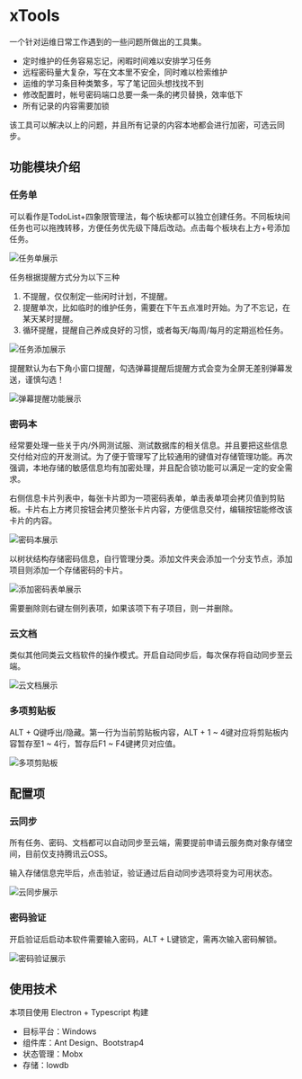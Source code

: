 # xTools

一个针对运维日常工作遇到的一些问题所做出的工具集。

- 定时维护的任务容易忘记，闲暇时间难以安排学习任务
- 远程密码量大复杂，写在文本里不安全，同时难以检索维护
- 运维的学习条目种类繁多，写了笔记回头想找找不到
- 修改配置时，帐号密码端口总要一条一条的拷贝替换，效率低下
- 所有记录的内容需要加锁

该工具可以解决以上的问题，并且所有记录的内容本地都会进行加密，可选云同步。

## 功能模块介绍

### 任务单

可以看作是TodoList+四象限管理法，每个板块都可以独立创建任务。不同板块间任务也可以拖拽转移，方便任务优先级下降后改动。点击每个板块右上方+号添加任务。

![任务单展示](https://github.com/moonlightMing/xTools/blob/master/readmeImages/taskList-1.png)

任务根据提醒方式分为以下三种

1. 不提醒，仅仅制定一些闲时计划，不提醒。
2. 提醒单次，比如临时的维护任务，需要在下午五点准时开始。为了不忘记，在某天某时提醒。
3. 循环提醒，提醒自己养成良好的习惯，或者每天/每周/每月的定期巡检任务。

![任务添加展示](https://github.com/moonlightMing/xTools/blob/master/readmeImages/taskList-2.png)

提醒默认为右下角小窗口提醒，勾选弹幕提醒后提醒方式会变为全屏无差别弹幕发送，谨慎勾选！

![弹幕提醒功能展示](https://github.com/moonlightMing/xTools/blob/master/readmeImages/biu-biu-biu-notify.png)

### 密码本

经常要处理一些关于内/外网测试服、测试数据库的相关信息。并且要把这些信息交付给对应的开发测试。为了便于管理写了比较通用的键值对存储管理功能。再次强调，本地存储的敏感信息均有加密处理，并且配合锁功能可以满足一定的安全需求。

右侧信息卡片列表中，每张卡片即为一项密码表单，单击表单项会拷贝值到剪贴板。卡片右上方拷贝按钮会拷贝整张卡片内容，方便信息交付，编辑按钮能修改该卡片的内容。

![密码本展示](https://github.com/moonlightMing/xTools/blob/master/readmeImages/passbook-1.png)

以树状结构存储密码信息，自行管理分类。添加文件夹会添加一个分支节点，添加项目则添加一个存储密码的卡片。

![添加密码表单展示](https://github.com/moonlightMing/xTools/blob/master/readmeImages/passbook-2.png)

需要删除则右键左侧列表项，如果该项下有子项目，则一并删除。

### 云文档

类似其他同类云文档软件的操作模式。开启自动同步后，每次保存将自动同步至云端。

![云文档展示](https://github.com/moonlightMing/xTools/blob/master/readmeImages/cloudoc-1.png)

### 多项剪贴板

ALT + Q键呼出/隐藏。第一行为当前剪贴板内容，ALT + 1 ~ 4键对应将剪贴板内容暂存至1 ~ 4行，暂存后F1 ~ F4键拷贝对应值。

![多项剪贴板](https://github.com/moonlightMing/xTools/blob/master/readmeImages/clipboard-1.png)

## 配置项

### 云同步

所有任务、密码、文档都可以自动同步至云端，需要提前申请云服务商对象存储空间，目前仅支持腾讯云OSS。

输入存储信息完毕后，点击验证，验证通过后自动同步选项将变为可用状态。

![云同步展示](https://github.com/moonlightMing/xTools/blob/master/readmeImages/cloudsync-1.png)

### 密码验证

开启验证后启动本软件需要输入密码，ALT + L键锁定，需再次输入密码解锁。

![密码验证展示](https://github.com/moonlightMing/xTools/blob/master/readmeImages/auth-1.png)

## 使用技术

本项目使用 Electron + Typescript 构建

- 目标平台：Windows
- 组件库：Ant Design、Bootstrap4
- 状态管理：Mobx
- 存储：lowdb
